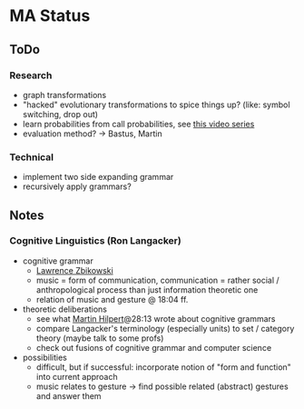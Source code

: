# MA Status

## ToDo
### Research
- graph transformations
- "hacked" evolutionary transformations to spice things up? (like: symbol switching, drop out)
- learn probabilities from call probabilities, see [this video series](https://youtu.be/2hLBHSKbS44)
- evaluation method? -> Bastus, Martin
### Technical
- implement two side expanding grammar
- recursively apply grammars?

## Notes
### Cognitive Linguistics (Ron Langacker)
- cognitive grammar 
  - [Lawrence Zbikowski](https://www.youtube.com/watch?v=C2XKzCQ_Uj4)
  - music = form of communication, communication = rather social / anthropological process than just information theoretic one
  - relation of music and gesture @ 18:04 ff.
- theoretic deliberations
  - see what [Martin Hilpert](https://www.youtube.com/watch?v=dDfX3971Z_A)@28:13 wrote about cognitive grammars
  - compare Langacker's terminology (especially units) to set / category theory (maybe talk to some profs)
  - check out fusions of cognitive grammar and computer science
- possibilities
  - difficult, but if successful: incorporate notion of "form and function" into current approach
  - music relates to gesture -> find possible related (abstract) gestures and answer them